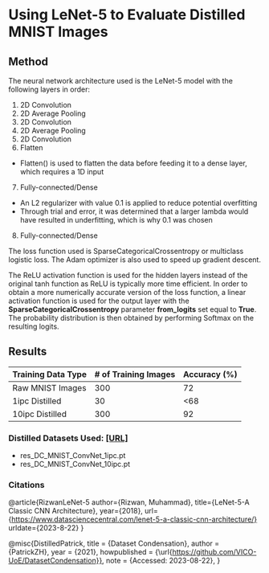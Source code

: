 # Using LeNet-5 to Evaluate Distilled MNIST Images

## Method
The neural network architecture used is the LeNet-5 model with the following layers in order:
1. 2D Convolution
2. 2D Average Pooling
3. 2D Convolution
4. 2D Average Pooling
5. 2D Convolution
6. Flatten
- Flatten() is used to flatten the data before feeding it to a dense layer, which requires a 1D input
7. Fully-connected/Dense
- An L2 regularizer with value 0.1 is applied to reduce potential overfitting
- Through trial and error, it was determined that a larger lambda would have resulted in underfitting, which is why 0.1 was chosen
8. Fully-connected/Dense

The loss function used is SparseCategoricalCrossentropy or multiclass logistic loss.
The Adam optimizer is also used to speed up gradient descent.

The ReLU activation function is used for the hidden layers instead of the original tanh function as ReLU is typically more time efficient.
In order to obtain a more numerically accurate version of the loss function, a linear activation function is used for the output layer with the **SparseCategoricalCrossentropy** parameter **from_logits** set equal to **True**.
The probability distribution is then obtained by performing Softmax on the resulting logits.

## Results
| Training Data Type  | # of Training Images | Accuracy (%) |
| ------------------- | -------------------- | ------------ |
| Raw MNIST  Images   |          300         |      72      |
| 1ipc Distilled      |           30         |      <68     |
| 10ipc Distilled     |          300         |      92      |

### Distilled Datasets Used:  [[URL]](https://github.com/VICO-UoE/DatasetCondensation/tree/master)
- res_DC_MNIST_ConvNet_1ipc.pt
- res_DC_MNIST_ConvNet_10ipc.pt

### Citations
@article{RizwanLeNet-5
author={Rizwan, Muhammad},
title={LeNet-5-A Classic CNN Architecture},
year={2018},
url={https://www.datasciencecentral.com/lenet-5-a-classic-cnn-architecture/}
urldate={2023-8-22}
}

@misc{DistilledPatrick,
  title        = {Dataset Condensation},
  author       = {PatrickZH},
  year         = {2021},
  howpublished = {\url{https://github.com/VICO-UoE/DatasetCondensation}},
  note         = {Accessed: 2023-08-22},
}
